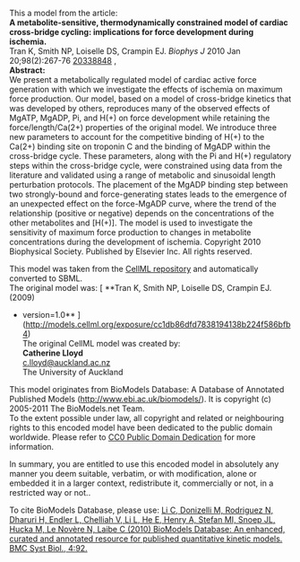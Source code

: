

This a model from the article:  
**A metabolite-sensitive, thermodynamically constrained model of cardiac cross-bridge cycling: implications for force development during ischemia.**   
Tran K, Smith NP, Loiselle DS, Crampin EJ. _Biophys J_ 2010 Jan
20;98(2):267-76 [20338848](http://www.ncbi.nlm.nih.gov/pubmed/20338848) ,  
**Abstract:**   
We present a metabolically regulated model of cardiac active force generation
with which we investigate the effects of ischemia on maximum force production.
Our model, based on a model of cross-bridge kinetics that was developed by
others, reproduces many of the observed effects of MgATP, MgADP, Pi, and H(+)
on force development while retaining the force/length/Ca(2+) properties of the
original model. We introduce three new parameters to account for the
competitive binding of H(+) to the Ca(2+) binding site on troponin C and the
binding of MgADP within the cross-bridge cycle. These parameters, along with
the Pi and H(+) regulatory steps within the cross-bridge cycle, were
constrained using data from the literature and validated using a range of
metabolic and sinusoidal length perturbation protocols. The placement of the
MgADP binding step between two strongly-bound and force-generating states
leads to the emergence of an unexpected effect on the force-MgADP curve, where
the trend of the relationship (positive or negative) depends on the
concentrations of the other metabolites and [H(+)]. The model is used to
investigate the sensitivity of maximum force production to changes in
metabolite concentrations during the development of ischemia. Copyright 2010
Biophysical Society. Published by Elsevier Inc. All rights reserved.

This model was taken from the [CellML
repository](http://www.cellml.org/models) and automatically converted to SBML.  
The original model was: [ **Tran K, Smith NP, Loiselle DS, Crampin EJ. (2009)
- version=1.0**
](http://models.cellml.org/exposure/cc1db86dfd7838194138b224f586bfb4)  
The original CellML model was created by:  
**Catherine Lloyd**   
c.lloyd@auckland.ac.nz  
The University of Auckland  

This model originates from BioModels Database: A Database of Annotated
Published Models (http://www.ebi.ac.uk/biomodels/). It is copyright (c)
2005-2011 The BioModels.net Team.  
To the extent possible under law, all copyright and related or neighbouring
rights to this encoded model have been dedicated to the public domain
worldwide. Please refer to [CC0 Public Domain
Dedication](http://creativecommons.org/publicdomain/zero/1.0/) for more
information.

In summary, you are entitled to use this encoded model in absolutely any
manner you deem suitable, verbatim, or with modification, alone or embedded it
in a larger context, redistribute it, commercially or not, in a restricted way
or not..  
  
To cite BioModels Database, please use: [Li C, Donizelli M, Rodriguez N,
Dharuri H, Endler L, Chelliah V, Li L, He E, Henry A, Stefan MI, Snoep JL,
Hucka M, Le Novère N, Laibe C (2010) BioModels Database: An enhanced, curated
and annotated resource for published quantitative kinetic models. BMC Syst
Biol., 4:92.](http://www.ncbi.nlm.nih.gov/pubmed/20587024)


